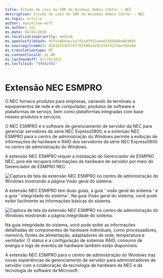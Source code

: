```yaml
---
title: Estudo de caso do SDK do Windows Admin Center – NEC
description: Estudo de caso do SDK do Windows Admin Center – NEC
ms.topic: article
author: daniellee-msft
ms.author: jol
ms.date: 04/01/2019
ms.localizationpriority: medium
ms.openlocfilehash: 93fe3d04eec5a7d2a93915a4a63265680e003045
ms.sourcegitcommit: d1815253b47e776fb96a3e91556fd231bef8ee6d
ms.translationtype: MT
ms.contentlocale: pt-BR
ms.lasthandoff: 01/29/2021
ms.locfileid: "99042492"
---
```

# <a name="nec-esmpro-extension"></a>Extensão NEC ESMPRO

O NEC fornece produtos para empresas, variando de terminais a equipamentos de rede e de computador, produtos de software e plataformas de serviço, bem como plataformas integradas com base nesses produtos e serviços.

O NEC ESMPRO é o software de gerenciamento de servidor da NEC para gerenciar servidores da série NEC Express5800, e a extensão NEC ESMPRO para o centro de administração do Windows permite a exibição de informações de hardware e RAID dos servidores da série NEC Express5800 no centro de administração do Windows.

A extensão NEC ESMPRO requer a instalação do Gerenciador de ESMPRO NEC, pois ele recupera informações de hardware de servidor por meio do Gerenciador de ESMPRO NEC.

![Captura de tela da extensão NEC ESMPRO no centro de administração do Windows mostrando a página Visão geral do sistema.](../../media/extend-case-study-nec/nec-1.png)

A extensão NEC ESMPRO tem duas guias, a guia ' visão geral do sistema ' e a guia ' integridade do sistema '. Na guia Visão geral do sistema, você pode exibir facilmente as informações básicas do sistema.

![Captura de tela da extensão NEC ESMPRO no centro de administração do Windows mostrando a página integridade do sistema.](../../media/extend-case-study-nec/nec-2.png)

Na guia integridade do sistema, você pode exibir as informações detalhadas de componentes de hardware individuais, como processadores, memória, fontes de alimentação, adaptadores de rede, temperatura e ventilador. O status e a configuração de sistemas RAID, consumo de energia e logs de eventos de hardware também estão disponíveis.

A extensão NEC ESMPRO para o centro de administração do Windows traz novas experiências de gerenciamento de servidor para administradores de servidor com a colaboração da tecnologia de hardware da NEC e da tecnologia de software da Microsoft.